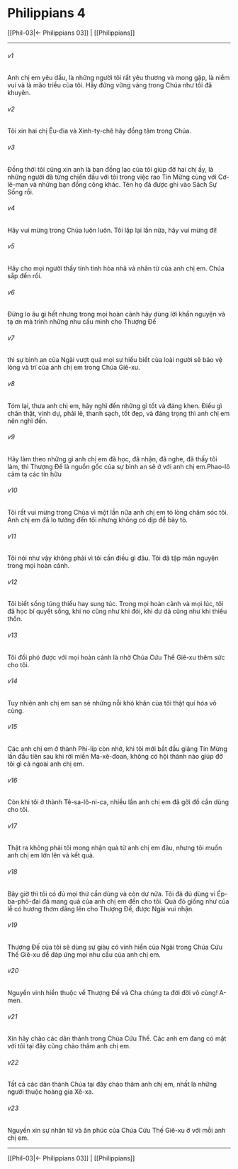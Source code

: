 # Philippians 4

[[Phil-03|← Philippians 03]] | [[Philippians]]
***



###### v1 
Anh chị em yêu dấu, là những người tôi rất yêu thương và mong gặp, là niềm vui và là mão triều của tôi. Hãy đứng vững vàng trong Chúa như tôi đã khuyên. 

###### v2 
Tôi xin hai chị Êu-đia và Xinh-ty-chê hãy đồng tâm trong Chúa. 

###### v3 
Đồng thời tôi cũng xin anh là bạn đồng lao của tôi giúp đỡ hai chị ấy, là những người đã từng chiến đấu với tôi trong việc rao Tin Mừng cùng với Cơ-lê-man và những bạn đồng công khác. Tên họ đã được ghi vào Sách Sự Sống rồi. 

###### v4 
Hãy vui mừng trong Chúa luôn luôn. Tôi lặp lại lần nữa, hãy vui mừng đi! 

###### v5 
Hãy cho mọi người thấy tính tình hòa nhã và nhân từ của anh chị em. Chúa sắp đến rồi. 

###### v6 
Đừng lo âu gì hết nhưng trong mọi hoàn cảnh hãy dùng lời khẩn nguyện và tạ ơn mà trình những nhu cầu mình cho Thượng Đế 

###### v7 
thì sự bình an của Ngài vượt quá mọi sự hiểu biết của loài người sẽ bảo vệ lòng và trí của anh chị em trong Chúa Giê-xu. 

###### v8 
Tóm lại, thưa anh chị em, hãy nghĩ đến những gì tốt và đáng khen. Điều gì chân thật, vinh dự, phải lẽ, thanh sạch, tốt đẹp, và đáng trọng thì anh chị em nên nghĩ đến. 

###### v9 
Hãy làm theo những gì anh chị em đã học, đã nhận, đã nghe, đã thấy tôi làm, thì Thượng Đế là nguồn gốc của sự bình an sẽ ở với anh chị em.Phao-lô cảm tạ các tín hữu 

###### v10 
Tôi rất vui mừng trong Chúa vì một lần nữa anh chị em tỏ lòng chăm sóc tôi. Anh chị em đã lo tưởng đến tôi nhưng không có dịp để bày tỏ. 

###### v11 
Tôi nói như vậy không phải vì tôi cần điều gì đâu. Tôi đã tập mãn nguyện trong mọi hoàn cảnh. 

###### v12 
Tôi biết sống túng thiếu hay sung túc. Trong mọi hoàn cảnh và mọi lúc, tôi đã học bí quyết sống, khi no cũng như khi đói, khi dư dả cũng như khi thiếu thốn. 

###### v13 
Tôi đối phó được với mọi hoàn cảnh là nhờ Chúa Cứu Thế Giê-xu thêm sức cho tôi. 

###### v14 
Tuy nhiên anh chị em san sẻ những nỗi khó khăn của tôi thật quí hóa vô cùng. 

###### v15 
Các anh chị em ở thành Phi-líp còn nhớ, khi tôi mới bắt đầu giảng Tin Mừng lần đầu tiên sau khi rời miền Ma-xê-đoan, không có hội thánh nào giúp đỡ tôi gì cả ngoài anh chị em. 

###### v16 
Còn khi tôi ở thành Tê-sa-lô-ni-ca, nhiều lần anh chị em đã gởi đồ cần dùng cho tôi. 

###### v17 
Thật ra không phải tôi mong nhận quà từ anh chị em đâu, nhưng tôi muốn anh chị em lớn lên và kết quả. 

###### v18 
Bây giờ thì tôi có đủ mọi thứ cần dùng và còn dư nữa. Tôi đã đủ dùng vì Ép-ba-phô-đai đã mang quà của anh chị em đến cho tôi. Quà đó giống như của lễ có hương thơm dâng lên cho Thượng Đế, được Ngài vui nhận. 

###### v19 
Thượng Đế của tôi sẽ dùng sự giàu có vinh hiển của Ngài trong Chúa Cứu Thế Giê-xu để đáp ứng mọi nhu cầu của anh chị em. 

###### v20 
Nguyền vinh hiển thuộc về Thượng Đế và Cha chúng ta đời đời vô cùng! A-men. 

###### v21 
Xin hãy chào các dân thánh trong Chúa Cứu Thế. Các anh em đang có mặt với tôi tại đây cũng chào thăm anh chị em. 

###### v22 
Tất cả các dân thánh Chúa tại đây chào thăm anh chị em, nhất là những người thuộc hoàng gia Xê-xa. 

###### v23 
Nguyền xin sự nhân từ và ân phúc của Chúa Cứu Thế Giê-xu ở với mỗi anh chị em.

***
[[Phil-03|← Philippians 03]] | [[Philippians]]

